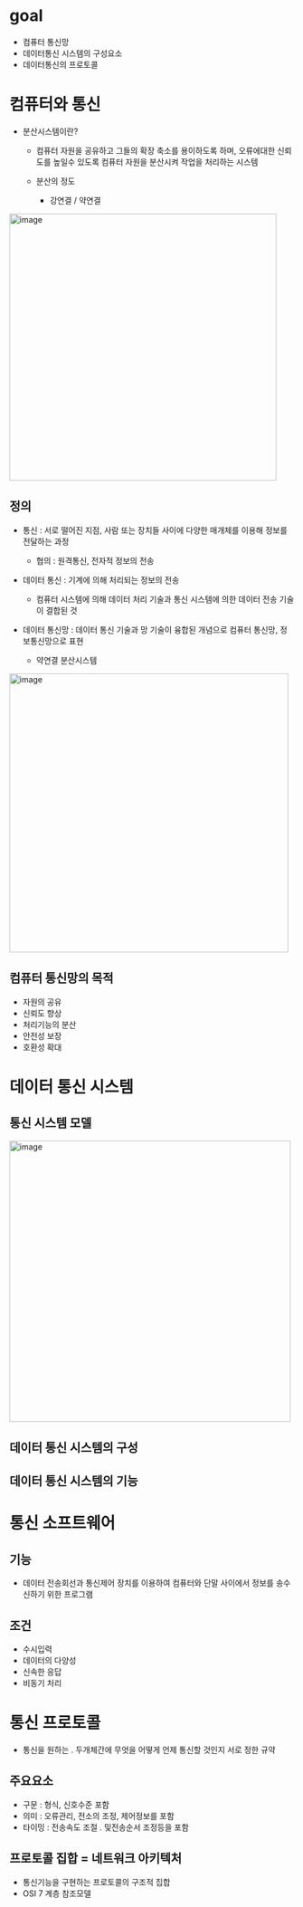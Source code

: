 #  goal
- 컴퓨터 통신망
- 데이터통신 시스템의 구성요소
- 데이터통신의 프로토콜

# 컴퓨터와 통신
- 분산시스템이란?
  - 컴퓨터 자원을 공유하고 그들의 확장 축소를 용이하도록 하며, 오류에대한 신뢰도를 높일수 있도록 컴퓨터 자원을 분산시켜 작업을 처리하는 시스템

  - 분산의 정도
    - 강연결 / 약연결

<img width="472" alt="image" src="https://github.com/jinia91/TIL/assets/85499582/161339f3-c6c8-419f-adea-5b13adf9520c">

## 정의
- 통신 : 서로 떨어진 지점, 사람 또는 장치들 사이에 다양한 매개체를 이용해 정보를 전달하는 과정
  - 협의 : 원격통신, 전자적 정보의 전송
- 데이터 통신 : 기계에 의해 처리되는 정보의 전송
  - 컴퓨터 시스템에 의해 데이터 처리 기술과 통신 시스템에 의한 데이터 전송 기술이 결합된 것

- 데이터 통신망 : 데이터 통신 기술과 망 기술이 융합된 개념으로 컴퓨터 통신망, 정보통신망으로 표현
  - 약연결 분산시스템

<img width="493" alt="image" src="https://github.com/jinia91/TIL/assets/85499582/923bf4cf-0953-4bab-8d74-288159f3f281">

## 컴퓨터 통신망의 목적
- 자원의 공유
- 신뢰도 향상
- 처리기능의 분산
- 안전성 보장
- 호환성 확대


# 데이터 통신 시스템
## 통신 시스템 모델

<img width="497" alt="image" src="https://github.com/jinia91/TIL/assets/85499582/22a3cf6c-667f-446f-aa10-419785a08394">

 ## 데이터 통신 시스템의 구성
 ## 데이터 통신 시스템의 기능
 # 통신 소프트웨어
 ## 기능 
 - 데이터 전송회선과 통신제어 장치를 이용하여 컴퓨터와 단말 사이에서 정보를 송수신하기 위한 프로그램

## 조건
- 수시입력
- 데이터의 다양성
- 신속한 응답
- 비동기 처리

# 통신 프로토콜
- 통신을 원하는 . 두개체간에 무엇을 어떻게 언제 통신할 것인지 서로 정한 규약
## 주요요소
- 구문 : 형식, 신호수준 포함
- 의미 : 오류관리, 전소의 조정, 제어정보를 포함
- 타이밍 : 전송속도 조절 . 및전송순서 조정등을 포함
  
## 프로토콜 집합 = 네트워크 아키텍처
- 통신기능을 구현하는 프로토콜의 구조적 집합
- OSI 7 계층 참조모델
